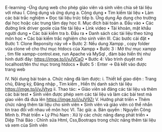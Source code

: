 E-learning -Ứng dụng web cho phép giáo viên và sinh viên chia sẽ tài liệu với nhau
I.	Công dụng và ứng dụng
a.	Công dụng
•	Tìm kiếm tài liệu
•	Làm các bài trắc nghiệm
•	Đọc tài liệu trức tiếp
b.	Ứng dụng
Áp dụng cho trường đại học hoặc các trung tâm dạy học
II.	Mục đích bài toán
a.	Đầu vào
•	Các đường link driver goole của file tài liệu
•	Link video 
•	Tài khoản, mật khẩu người dung
•	Các bài kiểm tra
b.	Đầu ra
•	Danh sách các tài liệu theo từng môn học
•	Các bài kiểm trắc nghiệm cho sinh viên
III.	Các bước cài đặt
•	Bước 1: Clone Reponsity này về
•	 Bước 2: Nếu dung Xampp , copy folder vừa clone về cho thư mục htdocs của Xampp
•	Bước 3 : Mở thư mục xampp , tìm file xampp-control.exe, run Apache và MySql , đảm bảo hiển thị như hinh dưới đây:
https://imge.to/i/vJVCaO
•	Bước 4: Vào trình duyệt mở localhost/tên thư mục trong htdocs
•	Bước 5 : Enter -> Đã kết vào được trang web


IV.	Nội dung bài toán
a.	Chức năng đã làm được:
i.	Thiết kế giao diện : Trang chủ, Đăng ký, Đăng nhập , Tìm kiếm , Hiển thị danh sách tài liệu
https://imge.to/i/vJVtyq
ii.	Thao tác:
•	Giáo viên sẽ đăng các tài liệu và thêm các bài test
•	Sinh viên được phép xem các tài liệu và làm các bài test mà giao viên đã đưa lên
https://imge.to/i/vJV9Zr
V.	Hướng phát triển
•	Thêm chức năng thêm tài liệu cho sinh viên
•	Sinh viên và giáo viên có thể nhắn tin trao đổi với nhau về môn học
VI.	Tác giả:
a.	Bản quyền : Nguyễn Công Minh
b.	Phát triển
•	Lý Phú Nam : Xử lý các chức năng đang phát triển
•	Diệp Thái Bảo : Chỉnh sửa Html, Css,Bootraps trong chức năng thêm tài liệu và xem của Sinh viên

